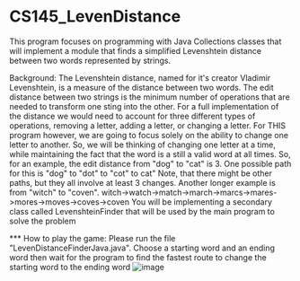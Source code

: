 # CS145_LevenDistance

This program focuses on programming with Java Collections classes that will implement a 
module that finds a simplified Levenshtein distance between two words represented by strings. 

Background: The Levenshtein distance, named for it's creator Vladimir Levenshtein, is a measure of the 
distance between two words. The edit distance between two strings is the minimum number of 
operations that are needed to transform one sting into the other. For a full implementation of the 
distance we would need to account for three different types of operations, removing a letter, 
adding a letter, or changing a letter. 
For THIS program however, we are going to focus solely on the ability to change one letter to 
another. So, we will be thinking of changing one letter at a time, while maintaining the fact that 
the word is a still a valid word at all times.
So, for an example, the edit distance from "dog" to "cat" is 3. One possible path for this is
"dog" to "dot" to "cot" to cat"
Note, that there might be other paths, but they all involve at least 3 changes. Another longer 
example is from "witch" to "coven".
witch->watch->match->march->marcs->mares->mores->moves->coves->coven
You will be implementing a secondary class called LevenshteinFinder that will be used by 
the main program to solve the problem

*** How to play the game: Please run the file "LevenDistanceFinderJava.java". Choose a starting word and an ending word then wait for the program to find the fastest route to change the starting word to the ending word
![image](https://user-images.githubusercontent.com/109646359/193101720-065f0cfe-8374-4444-8e2d-23084f228365.png)
